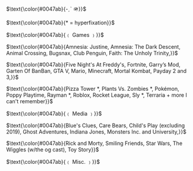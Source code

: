 <p>
$\text{\color{#0047ab}{-ˏˋ 🪖}}$
</p>
<p>
$\text{\color{#0047ab}{* = hyperfixation}}$
</p>
<p>
$\text{\color{#0047ab}{﹙ Games ﹚}}$
</p>
<p>
$\text{\color{#0047ab}{Amnesia: Justine, Amnesia: The Dark Descent, Animal Crossing, Bugsnax, Club Penguin, Faith: The Unholy Trinity,}}$
</p>
<p>
$\text{\color{#0047ab}{Five Night's At Freddy's, Fortnite, Garry’s Mod, Garten Of BanBan, GTA V, Mario, Minecraft, Mortal Kombat, Payday 2 and 3,}}$
</p>
<p>
$\text{\color{#0047ab}{Pizza Tower *, Plants Vs. Zombies *, Pokémon, Poppy Playtime, Rayman *, Roblox, Rocket League, Sly *, Terraria + more I can't remember}}$
</p>
<p>
$\text{\color{#0047ab}{﹙ Media ﹚}}$
</p>
<p>
$\text{\color{#0047ab}{Blue's Clues, Care Bears, Child's Play (excluding 2019), Ghost Adventures, Indiana Jones, Monsters Inc. and University,}}$
</p>
<p>
$\text{\color{#0047ab}{Rick and Morty, Smiling Friends, Star Wars, The Wiggles (w/the og cast), Toy Story}}$
</p>
<p>
$\text{\color{#0047ab}{﹙ Misc. ﹚}}$
</p>
